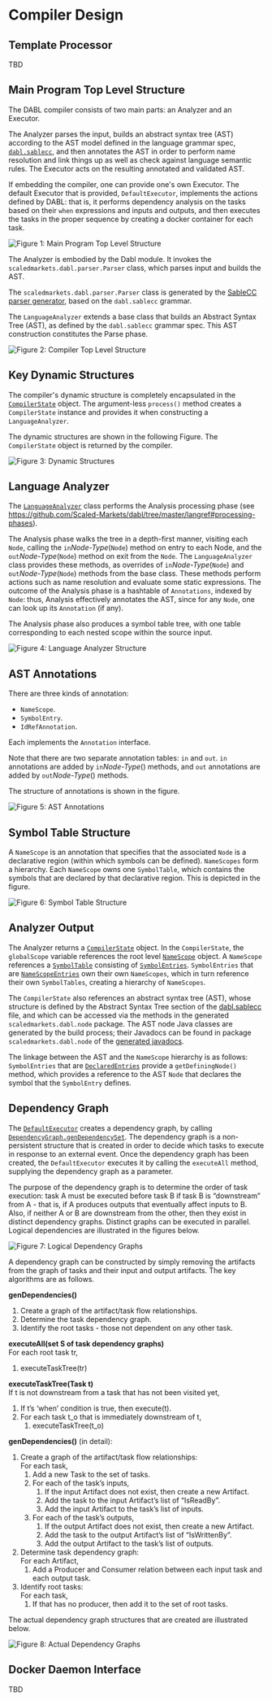 # Compiler Design

## Template Processor

TBD


## Main Program Top Level Structure

The DABL compiler consists of two main parts: an Analyzer and an Executor. 


The
Analyzer parses the input, builds an abstract syntax tree (AST) according to the
AST model defined in the language grammar spec, 
[`dabl.sablecc`](https://github.com/Scaled-Markets/dabl/blob/master/dabl.sablecc),
and then annotates the AST in order
to perform name resolution and link things up as well as check against language
semantic rules. The Executor acts on the resulting annotated and validated AST.

If embedding the compiler, one can
provide one's own Executor. The default Executor that is provided,
`DefaultExecutor`, implements the actions defined by DABL: that is, it performs
dependency analysis on the tasks based on their `when` expressions and inputs and
outputs, and then executes the tasks in the proper sequence by creating a docker
container for each task.

![Figure 1: Main Program Top Level Structure](MainProgram.png "Figure 1: Main Program Top Level Structure")

The Analyzer is embodied by the Dabl module. It invokes the
<code>scaledmarkets.dabl.parser.Parser</code> class, which parses input and builds the
AST.

The <code>scaledmarkets.dabl.parser.Parser</code> class is
generated by the [SableCC parser generator](http://www.sablecc.org/),
based on the `dabl.sablecc` grammar.

The `LanguageAnalyzer` extends a base class that builds an Abstract Syntax Tree (AST),
as defined by the `dabl.sablecc` grammar spec. This AST construction constitutes the
Parse phase.

![Figure 2: Compiler Top Level Structure](Compiler_Design_Fig1.png "Figure 1: Compiler Top Level Structure")

## Key Dynamic Structures

The compiler's dynamic structure is completely encapsulated in the
[`CompilerState`](analysis/CompilerState.java) object.
The argument-less `process()` method creates a `CompilerState` instance and provides
it when constructing a `LanguageAnalyzer`.

The dynamic structures are shown in the following Figure. The `CompilerState`
object is returned by the compiler.

![Figure 3: Dynamic Structures](Compiler_Design_Fig2.png "Figure 2: Dynamic Structures")

## Language Analyzer

The [`LanguageAnalyzer`](analysis/LanguageAnalyzer.java) class performs the Analysis processing phase
(see https://github.com/Scaled-Markets/dabl/tree/master/langref#processing-phases).

The Analysis phase walks the tree in a depth-first manner, visiting each `Node`,
calling the `in`*Node-Type*(`Node`) method on entry to each Node, and the
`out`*Node-Type*(`Node`) method on exit from the `Node`. The `LanguageAnalyzer`
class provides these methods, as overrides of `in`*Node-Type*(`Node`) and
`out`*Node-Type*(`Node`) methods from the base class. These methods
perform actions such as name resolution and evaluate some static
expressions. The outcome of the Analysis phase
is a hashtable of `Annotations`, indexed by `Node`: thus, Analysis effectively annotates
the AST, since for any `Node`, one can look up its `Annotation` (if any).

The Analysis phase also produces a symbol table tree, with one table corresponding
to each nested scope within the source input.

![Figure 4: Language Analyzer Structure](Compiler_Design_Fig3.png "Figure 3: Language Analyzer Structure")

## AST Annotations

There are three kinds of annotation:

* `NameScope`.
* `SymbolEntry`.
* `IdRefAnnotation`.

Each implements the `Annotation` interface.

Note that there are two separate annotation tables: `in` and `out`. `in` annotations
are added by `in`*Node-Type*() methods, and `out` annotations are added
by `out`*Node-Type*() methods.

The structure of annotations is shown in the figure.

![Figure 5: AST Annotations](Compiler_Design_Fig4.png "Figure 4: AST Annotations")

## Symbol Table Structure

A `NameScope` is an annotation that specifies that the associated `Node` is a
declarative region (within which symbols can be defined). `NameScopes` form a
hierarchy. Each `NameScope` owns one `SymbolTable`, which contains the symbols
that are declared by that declarative region. This is depicted in the figure.

![Figure 6: Symbol Table Structure](Compiler_Design_Fig5.png "Figure 5: Symbol Table Structure")

## Analyzer Output

The Analyzer returns a [`CompilerState`](analysis/CompilerState.java) object. In the
`CompilerState`, the `globalScope` variable references the root level
[`NameScope`](analysis/NameScope.java) object.
A `NameScope` references a [`SymbolTable`](analysis/SymbolTable.java) consisting of
[`SymbolEntries`](analysis/SymbolEntry.java).
`SymbolEntries` that are [`NameScopeEntries`](analysis/NameScopeEntry.java) own their
own `NameScopes`,
which in turn reference their own `SymbolTables`, creating a hierarchy
of `NameScopes`.

The `CompilerState` also references an abstract syntax tree (AST),
whose structure is defined by the Abstract Syntax Tree section of the
[dabl.sablecc](https://github.com/Scaled-Markets/dabl/blob/master/dabl.sablecc)
file,
and which can be accessed via the methods in the generated `scaledmarkets.dabl.node` package.
The AST node Java classes are generated by the build process; their Javadocs
can be found in package `scaledmarkets.dabl.node` of the
[generated javadocs](https://scaledmarkets.github.io/dabl/).

The linkage between the AST and the `NameScope` hierarchy is as follows:
`SymbolEntries` that are [`DeclaredEntries`](analysis/DeclaredEntry.java)
provide a `getDefiningNode()` method, which provides a reference to
the AST `Node` that declares the symbol that the `SymbolEntry` defines.

## Dependency Graph

The [`DefaultExecutor`](exec/DefaultExecutor.java) creates a dependency graph, by calling
[`DependencyGraph.genDependencySet`](exec/DependencyGraph.java).
The dependency graph is a non-persistent structure that is created
in order to decide which tasks to execute in response to an external event.
Once the dependency graph has been created, the `DefaultExecutor` executes it by
calling the `executeAll` method, supplying the dependency graph as a parameter.

The purpose of the dependency graph is to determine the order of task execution:
task A must be executed before task B if task B is “downstream” from A - that is,
if A produces outputs that eventually affect inputs to B. Also, if neither A or B
are downstream from the other, then they exist in distinct dependency graphs.
Distinct graphs can be executed in parallel. Logical dependencies are illustrated
in the figures below.

![Figure 7: Logical Dependency Graphs](LogicalDependencyGraph.png "Figure 6: Logical Dependency Graphs")

A dependency graph can be constructed by simply removing the artifacts from the
graph of tasks and their input and output artifacts. The key algorithms are as follows.

<b>genDependencies()</b><br>
<ol>
	<li>Create a graph of the artifact/task flow relationships.</li>
	<li>Determine the task dependency graph.</li>
	<li>Identify the root tasks - those not dependent on any other task.</li>
</ol>

<b>executeAll(set S of task dependency graphs)</b><br>
For each root task tr,
<ol>
	<li>executeTaskTree(tr)</li>
</ol>

<b>executeTaskTree(Task t)</b><br>
If t is not downstream from a task that has not been visited yet,
<ol>
	<li>If t’s ‘when’ condition is true, then execute(t).</li>
	<li>For each task t_o that is immediately downstream of t,
		<ol>
			<li>executeTaskTree(t_o)</li>
		</ol>
		</li>
</ol>

<b>genDependencies()</b> (in detail):
<ol>
	<li>Create a graph of the artifact/task flow relationships:<br>
		For each task,
		<ol>
			<li>Add a new Task to the set of tasks.</li>
			<li>For each of the task’s inputs,
				<ol>
					<li>If the input Artifact does not exist, then create a new Artifact.</li>
					<li>Add the task to the input Artifact’s list of “IsReadBy”.</li>
					<li>Add the input Artifact to the task’s list of inputs.</li>
				</ol>
				</li>
			<li>For each of the task’s outputs,
				<ol>
					<li>If the output Artifact does not exist, then create a new Artifact.</li>
					<li>Add the task to the output Artifact’s list of “IsWrittenBy”.</li>
					<li>Add the output Artifact to the task’s list of outputs.</li>
				</ol>
				</li>
		</ol>
		</li>
	<li>Determine task dependency graph:<br>
	For each Artifact,
	<ol>
	<li>Add a Producer and Consumer relation between each input task and each output task.</li>
	</ol>
	</li>
	<li>Identify root tasks:<br>
	For each task,
	<ol>
	<li>If that has no producer, then add it to the set of root tasks.</li>
	</ol>
	</li>
</ol>

The actual dependency graph structures that are created are illustrated below.

![Figure 8: Actual Dependency Graphs](ActualGraph.png "Figure 7: Actual Dependency Graphs")

## Docker Daemon Interface

TBD
